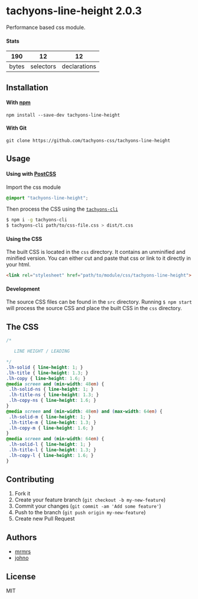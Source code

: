 # tachyons-line-height 2.0.3

Performance based css module.

#### Stats

190 | 12 | 12
---|---|---
bytes | selectors | declarations

## Installation

#### With [npm](https://npmjs.com)

```
npm install --save-dev tachyons-line-height
```

#### With Git

```
git clone https://github.com/tachyons-css/tachyons-line-height
```

## Usage

#### Using with [PostCSS](https://github.com/postcss/postcss)

Import the css module

```css
@import "tachyons-line-height";
```

Then process the CSS using the [`tachyons-cli`](https://github.com/tachyons-css/tachyons-cli)

```sh
$ npm i -g tachyons-cli
$ tachyons-cli path/to/css-file.css > dist/t.css
```

#### Using the CSS

The built CSS is located in the `css` directory. It contains an unminified and minified version.
You can either cut and paste that css or link to it directly in your html.

```html
<link rel="stylesheet" href="path/to/module/css/tachyons-line-height">
```

#### Development

The source CSS files can be found in the `src` directory.
Running `$ npm start` will process the source CSS and place the built CSS in the `css` directory.

## The CSS

```css
/*

   LINE HEIGHT / LEADING

*/
.lh-solid { line-height: 1; }
.lh-title { line-height: 1.3; }
.lh-copy { line-height: 1.6; }
@media screen and (min-width: 48em) {
 .lh-solid-ns { line-height: 1; }
 .lh-title-ns { line-height: 1.3; }
 .lh-copy-ns { line-height: 1.6; }
}
@media screen and (min-width: 48em) and (max-width: 64em) {
 .lh-solid-m { line-height: 1; }
 .lh-title-m { line-height: 1.3; }
 .lh-copy-m { line-height: 1.6; }
}
@media screen and (min-width: 64em) {
 .lh-solid-l { line-height: 1; }
 .lh-title-l { line-height: 1.3; }
 .lh-copy-l { line-height: 1.6; }
}
```

## Contributing

1. Fork it
2. Create your feature branch (`git checkout -b my-new-feature`)
3. Commit your changes (`git commit -am 'Add some feature'`)
4. Push to the branch (`git push origin my-new-feature`)
5. Create new Pull Request

## Authors

* [mrmrs](http://mrmrs.io)
* [johno](http://johnotander.com)

## License

MIT

